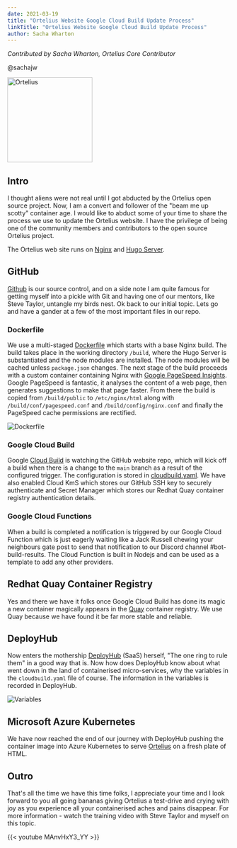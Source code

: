 ```yaml
---
date: 2021-03-19
title: "Ortelius Website Google Cloud Build Update Process"
linkTitle: "Ortelius Website Google Cloud Build Update Process"
author: Sacha Wharton
---
```


*Contributed by Sacha Wharton, Ortelius Core Contributor* 

@sachajw

<div>
<img src="/images/ufo-abduct-cow.jpg" alt="Ortelius" height="192px" width="192x" />
</div>
<p></p>

## Intro
I thought aliens were not real until I got abducted by the Ortelius open source project. Now, I am a convert and follower of the "beam me up scotty" container age. I would like to abduct some of your time to share the process we use to update the Ortelius website. I have the privilege of being one of the community members and contributors to the open source Ortelius project.

The Ortelius web site runs on [Nginx](https://www.google.com/url?sa=t&rct=j&q=&esrc=s&source=web&cd=&cad=rja&uact=8&ved=2ahUKEwiSt--aw7zvAhWGSxUIHYv1D20QFjAAegQIBBAE&url=https%3A%2F%2Fwww.nginx.com%2F&usg=AOvVaw10RW2cXcmCuZ2YnsYWHFKR) and [Hugo Server](https://gohugo.io/commands/hugo_server/).

## GitHub
[Github](https://github.com/ortelius/website) is our source control, and on a side note I am quite famous for getting myself into a pickle with Git and having one of our mentors, like Steve Taylor, untangle my birds nest. Ok back to our initial topic. Lets go and have a gander at a few of the most important files in our repo.

### Dockerfile
We use a multi-staged [Dockerfile](https://github.com/ortelius/website/blob/main/Dockerfile) which starts with a base Nginx build. The build takes place in the working directory ```/build```, where the Hugo Server is substantiated and the node modules are installed. The node modules will be cached unless ```package.json``` changes. The next stage of the build proceeds with a custom container containing Nginx with [Google PageSpeed Insights](https://developers.google.com/speed/pagespeed/insights/). Google PageSpeed is fantastic, it analyses the content of a web page, then generates suggestions to make that page faster. From there the build is copied from ```/build/public``` to ```/etc/nginx/html``` along with ```/build/conf/pagespeed.conf``` and ```/build/config/nginx.conf``` and finally the PageSpeed cache permissions are rectified.
<div>
<img src="/images/dockerfile.png" alt="Dockerfile" />
</div>
<p></p>

### Google Cloud Build
Google [Cloud Build](https://cloud.google.com/build) is watching the GitHub website repo, which will kick off a build when there is a change to the ```main``` branch as a result of the configured trigger. The configuration is stored in [cloudbuild.yaml](https://github.com/ortelius/website/blob/main/cloudbuild/cloudbuild.yaml). We have also enabled Cloud KmS which stores our GitHub SSH key to securely authenticate and Secret Manager which stores our Redhat Quay container registry authentication details.

### Google Cloud Functions
When a build is completed a notification is triggered by our Google Cloud Function which is just eagerly waiting like a Jack Russell chewing your neighbours gate post to send that notification to our Discord channel #bot-build-results. The Cloud Function is built in Nodejs and can be used as a template to add any other providers.

## Redhat Quay Container Registry
Yes and there we have it folks once Google Cloud Build has done its magic a new container magically appears in the [Quay](https://quay.io/repository/ortelius/ortelius) container registry. We use Quay because we have found it be far more stable and reliable.

## DeployHub
Now enters the mothership [DeployHub](https://www.deployhub.com/) (SaaS) herself, "The one ring to rule them" in a good way that is. Now how does DeployHub know about what went down in the land of containerised micro-services, why the variables in the ```cloudbuild.yaml``` file of course. The information in the variables is recorded in DeployHub.
<div>
<img src="/images/deployhub-variables.png" alt="Variables" />
</div>
<p></p>

## Microsoft Azure Kubernetes
We have now reached the end of our journey with DeployHub pushing the container image into Azure Kubernetes to serve [Ortelius](https://ortelius.io/) on a fresh plate of HTML.

## Outro
That's all the time we have this time folks, I appreciate your time and I look forward to you all going bananas giving Ortelius a test-drive and crying with joy as you experience all your containerised aches and pains disappear. For more information - watch the training video with Steve Taylor and myself on this topic.

{{< youtube MAnvHxY3_YY >}}

